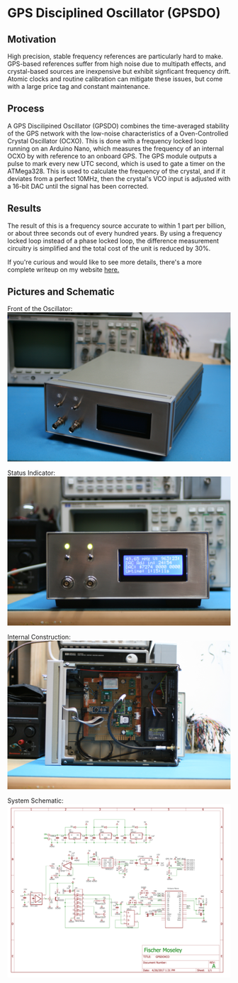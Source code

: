 # GPS Disciplined Oscillator (GPSDO)
## Motivation
High precision, stable frequency references are particularly hard to make. GPS-based references suffer from high noise due to multipath effects, and crystal-based sources are inexpensive but exhibit signficant frequency drift. Atomic clocks and routine calibration can mitigate these issues, but come with a large price tag and constant maintenance. 

## Process
A GPS Discilipined Oscillator (GPSDO) combines the time-averaged stability of the GPS network with the low-noise characteristics of a Oven-Controlled Crystal Oscillator (OCXO). This is done with a frequency locked loop running on an Arduino Nano, which measures the frequency of an internal OCXO by with reference to an onboard GPS. The GPS module outputs a pulse to mark every new UTC second, which is used to gate a timer on the ATMega328. This is used to calculate the frequency of the crystal, and if it deviates from a perfect 10MHz, then the crystal's VCO input is adjusted with a 16-bit DAC until the signal has been corrected.

## Results
The result of this is a frequency source accurate to within 1 part per billion, or about three seconds out of every hundred years. By using a frequency locked loop instead of a phase locked loop, the difference measurement circuitry is simplified and the total cost of the unit is reduced by 30%.

If you're curious and would like to see more details, there's a more complete writeup on my website [here.](https://www.fischermoseley.com/single-post/2017/05/04/Homebuilt-GPS-Disciplined-Oscillator-Project-Overview)

## Pictures and Schematic

Front of the Oscillator:
![alt text](https://github.com/FischerMoseley/GPSDO/blob/master/Images/Off.JPG "Front of the Oscillator")

Status Indicator:
![alt text](https://github.com/FischerMoseley/GPSDO/blob/master/Images/On.JPG "Status Indicator")

Internal Construction:
![alt text](https://github.com/FischerMoseley/GPSDO/blob/master/Images/Side.JPG "Internal Construction")

System Schematic:
![alt text](https://github.com/FischerMoseley/GPSDO/blob/master/Images/Schematic.JPG "System Schematic")
